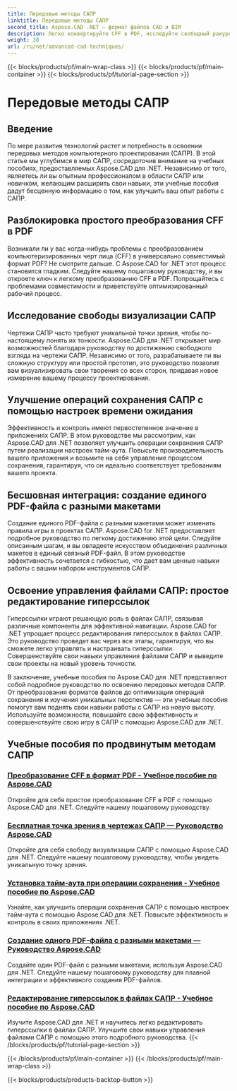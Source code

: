 ```yaml
---
title: Передовые методы САПР
linktitle: Передовые методы САПР
second_title: Aspose.CAD .NET — формат файлов CAD и BIM
description: Легко конвертируйте CFF в PDF, исследуйте свободный ракурс чертежей САПР, устанавливайте тайм-ауты для операций сохранения, создавайте PDF-файлы с помощью учебных пособий Aspose.CAD для .NET.
weight: 38
url: /ru/net/advanced-cad-techniques/
---
```


{{< blocks/products/pf/main-wrap-class >}}
{{< blocks/products/pf/main-container >}}
{{< blocks/products/pf/tutorial-page-section >}}

# Передовые методы САПР

## Введение

По мере развития технологий растет и потребность в освоении передовых методов компьютерного проектирования (САПР). В этой статье мы углубимся в мир САПР, сосредоточив внимание на учебных пособиях, предоставляемых Aspose.CAD для .NET. Независимо от того, являетесь ли вы опытным профессионалом в области САПР или новичком, желающим расширить свои навыки, эти учебные пособия дадут бесценную информацию о том, как улучшить ваш опыт работы с САПР.

## Разблокировка простого преобразования CFF в PDF

Возникали ли у вас когда-нибудь проблемы с преобразованием компьютеризированных черт лица (CFF) в универсально совместимый формат PDF? Не смотрите дальше. С Aspose.CAD for .NET этот процесс становится гладким. Следуйте нашему пошаговому руководству, и вы откроете ключ к легкому преобразованию CFF в PDF. Попрощайтесь с проблемами совместимости и приветствуйте оптимизированный рабочий процесс.

## Исследование свободы визуализации САПР

Чертежи САПР часто требуют уникальной точки зрения, чтобы по-настоящему понять их тонкости. Aspose.CAD для .NET открывает мир возможностей благодаря руководству по достижению свободного взгляда на чертежи САПР. Независимо от того, разрабатываете ли вы сложную структуру или простой прототип, это руководство позволит вам визуализировать свои творения со всех сторон, придавая новое измерение вашему процессу проектирования.

## Улучшение операций сохранения САПР с помощью настроек времени ожидания

Эффективность и контроль имеют первостепенное значение в приложениях САПР. В этом руководстве мы рассмотрим, как Aspose.CAD для .NET позволяет улучшить операции сохранения САПР путем реализации настроек тайм-аута. Повысьте производительность вашего приложения и возьмите на себя управление процессом сохранения, гарантируя, что он идеально соответствует требованиям вашего проекта.

## Бесшовная интеграция: создание единого PDF-файла с разными макетами

Создание единого PDF-файла с разными макетами может изменить правила игры в проектах САПР. Aspose.CAD for .NET предоставляет подробное руководство по легкому достижению этой цели. Следуйте описанным шагам, и вы овладеете искусством объединения различных макетов в единый связный PDF-файл. В этом руководстве эффективность сочетается с гибкостью, что дает вам ценные навыки работы с вашим набором инструментов САПР.

## Освоение управления файлами САПР: простое редактирование гиперссылок

Гиперссылки играют решающую роль в файлах САПР, связывая различные компоненты для эффективной навигации. Aspose.CAD for .NET упрощает процесс редактирования гиперссылок в файлах САПР. Это руководство проведет вас через все этапы, гарантируя, что вы сможете легко управлять и настраивать гиперссылки. Совершенствуйте свои навыки управления файлами САПР и выведите свои проекты на новый уровень точности.

В заключение, учебные пособия по Aspose.CAD для .NET представляют собой подробное руководство по освоению передовых методов САПР. От преобразования форматов файлов до оптимизации операций сохранения и изучения уникальных перспектив — эти учебные пособия помогут вам поднять свои навыки работы с САПР на новую высоту. Используйте возможности, повышайте свою эффективность и совершенствуйте свою игру в САПР с помощью Aspose.CAD для .NET.
## Учебные пособия по продвинутым методам САПР
### [Преобразование CFF в формат PDF - Учебное пособие по Aspose.CAD](./converting-cff-to-pdf-format/)
Откройте для себя простое преобразование CFF в PDF с помощью Aspose.CAD для .NET. Следуйте нашему пошаговому руководству.
### [Бесплатная точка зрения в чертежах САПР — Руководство Aspose.CAD](./free-point-of-view-in-cad-drawings/)
Откройте для себя свободу визуализации САПР с помощью Aspose.CAD для .NET. Следуйте нашему пошаговому руководству, чтобы увидеть уникальную точку зрения.
### [Установка тайм-аута при операции сохранения - Учебное пособие по Aspose.CAD](./setting-timeout-on-save-operation/)
Узнайте, как улучшить операции сохранения САПР с помощью настроек тайм-аута с помощью Aspose.CAD для .NET. Повысьте эффективность и контроль в своих приложениях .NET.
### [Создание одного PDF-файла с разными макетами — Руководство Aspose.CAD](./creating-single-pdf-with-different-layouts/)
Создайте один PDF-файл с разными макетами, используя Aspose.CAD для .NET. Следуйте нашему пошаговому руководству для плавной интеграции и эффективного создания PDF-файлов.
### [Редактирование гиперссылок в файлах САПР - Учебное пособие по Aspose.CAD](./editing-hyperlinks-in-cad-files/)
Изучите Aspose.CAD для .NET и научитесь легко редактировать гиперссылки в файлах САПР. Улучшите свои навыки управления файлами САПР с помощью этого подробного руководства.
{{< /blocks/products/pf/tutorial-page-section >}}

{{< /blocks/products/pf/main-container >}}
{{< /blocks/products/pf/main-wrap-class >}}

{{< blocks/products/products-backtop-button >}}
